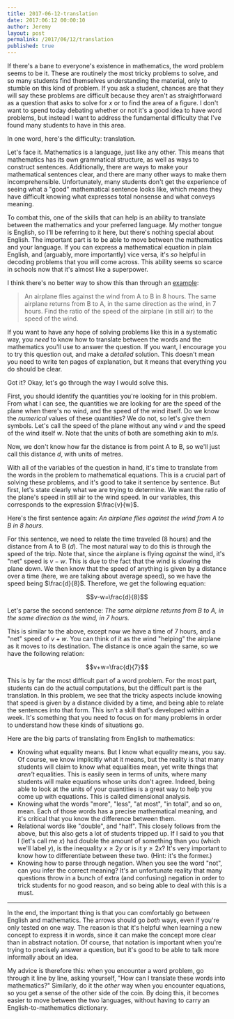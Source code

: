 ```yaml
---
title: 2017-06-12-translation
date: 2017:06:12 00:00:10
author: Jeremy
layout: post
permalink: /2017/06/12/translation
published: true
---
```


If there's a bane to everyone's existence in mathematics, the word problem seems to be it. These are routinely the most tricky problems to solve, and so many students find themselves understanding the material, only to stumble on this kind of problem. If you ask a student, chances are that they will say these problems are difficult because they aren't as straightforward as a question that asks to solve for $x$ or to find the area of a figure. I don't want to spend today debating whether or not it's a good idea to have word problems, but instead I want to address the fundamental difficulty that I've found many students to have in this area.

In one word, here's the difficulty: translation.

Let's face it. Mathematics is a language, just like any other. This means that mathematics has its own grammatical structure, as well as ways to construct sentences. Additionally, there are ways to make your mathematical sentences clear, and there are many other ways to make them incomprehensible. Unfortunately, many students don't get the experience of seeing what a "good" mathematical sentence looks like, which means they have difficult knowing what expresses total nonsense and what conveys meaning.

To combat this, one of the skills that can help is an ability to translate between the mathematics and your preferred language. My mother tongue is English, so I'll be referring to it here, but there's nothing special about English. The important part is to be able to move between the mathematics and your language. If you can express a mathematical equation in plain English, and (arguably, more importantly) vice versa, it's *so* helpful in decoding problems that you will come across. This ability seems so scarce in schools now that it's almost like a superpower.

I think there's no better way to show this than through an [example](http://www.analyzemath.com/high_school_math/grade_11/problems.html):

> An airplane flies against the wind from A to B in 8 hours. The same airplane returns from B to A, in the same direction as the wind, in 7 hours. Find the ratio of the speed of the airplane (in still air) to the speed of the wind.

If you want to have any hope of solving problems like this in a systematic way, you *need* to know how to translate between the words and the mathematics you'll use to answer the question. If you want, I encourage you to try this question out, and make a *detailed* solution. This doesn't mean you need to write ten pages of explanation, but it means that everything you do should be clear.

Got it? Okay, let's go through the way I would solve this.

First, you should identify the quantities you're looking for in this problem. From what I can see, the quantities we are looking for are the speed of the plane when there's no wind, and the speed of the wind itself. Do we know the *numerical* values of these quantities? We do not, so let's give them symbols. Let's call the speed of the plane without any wind $v$ and the speed of the wind itself $w$. Note that the units of both are something akin to $m/s$.

Now, we don't know how far the distance is from point A to B, so we'll just call this distance $d$, with units of metres.

With all of the variables of the question in hand, it's time to translate from the words in the problem to mathematical equations. This is a crucial part of solving these problems, and it's good to take it sentence by sentence. But first, let's state clearly what we are trying to determine. We want the ratio of the plane's speed in still air to the wind speed. In our variables, this corresponds to the expression $\frac{v}{w}$.

Here's the first sentence again: *An airplane flies against the wind from A to B in 8 hours.*

For this sentence, we need to relate the time traveled (8 hours) and the distance from A to B ($d$). The most natural way to do this is through the speed of the trip. Note that, since the airplane is flying *against* the wind, it's "net" speed is $v-w$. This is due to the fact that the wind is slowing the plane down. We then know that the speed of anything is given by a distance over a time (here, we are talking about average speed), so we have the speed being $\frac{d}{8}$. Therefore, we get the following equation:

$$v-w=\frac{d}{8}$$

Let's parse the second sentence: *The same airplane returns from B to A, in the same direction as the wind, in 7 hours.*

This is similar to the above, except now we have a time of 7 hours, and a "net" speed of $v+w$. You can think of it as the wind "helping" the airplane as it moves to its destination. The distance is once again the same, so we have the following relation:

$$v+w=\frac{d}{7}$$

This is by far the most difficult part of a word problem. For the most part, students can do the actual computations, but the difficult part is the translation. In this problem, we see that the tricky aspects include knowing that speed is given by a distance divided by a time, and being able to relate the sentences into that form. This isn't a skill that's developed within a week. It's something that you need to focus on for many problems in order to understand how these kinds of situations go.

Here are the big parts of translating from English to mathematics:

- Knowing what equality means. But I know what equality means, you say. Of course, we know implicitly what it means, but the reality is that many students will claim to know what equalities mean, yet write things that *aren't* equalities. This is easily seen in terms of units, where many students will make equations whose units don't agree. Indeed, being able to look at the units of your quantities is a great way to help you come up with equations. This is called dimensional analysis.
- Knowing what the words "more", "less", "at most", "in total", and so on, mean. Each of those words has a precise mathematical meaning, and it's critical that you know the difference between them.
- Relational words like "double", and "half". This closely follows from the above, but this also gets a lot of students tripped up. If I said to you that I (let's call me $x$) had double the amount of something than you (which we'll label $y$), is the inequality $x\ge 2y$ or is it $y \ge 2x$? It's very important to know how to differentiate between these two. (Hint: it's the former.)
- Knowing how to parse through negation. When you see the word "not", can you infer the correct meaning? It's an unfortunate reality that many questions throw in a bunch of extra (and confusing) negation in order to trick students for no good reason, and so being able to deal with this is a must.

---

In the end, the important thing is that you can comfortably go between English and mathematics. The arrows should go *both* ways, even if you're only tested on one way. The reason is that it's helpful when learning a new concept to express it in words, since it can make the concept more clear than in abstract notation. Of course, that notation is important when you're trying to precisely answer a question, but it's good to be able to talk more informally about an idea.

My advice is therefore this: when you encounter a word problem, go through it line by line, asking yourself, "How can I translate these words into mathematics?" Similarly, do it the *other* way when you encounter equations, so you get a sense of the other side of the coin. By doing this, it becomes easier to move between the two languages, without having to carry an English-to-mathematics dictionary.
